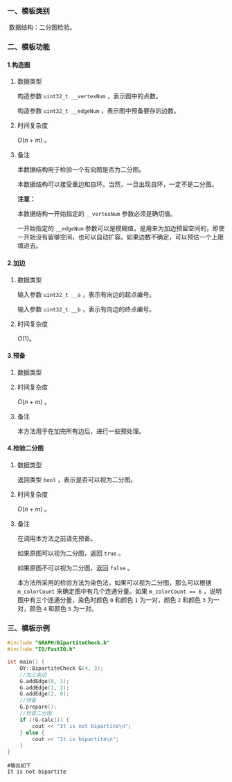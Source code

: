 ### 一、模板类别

​	数据结构：二分图检验。

### 二、模板功能

#### 1.构造图

1. 数据类型

   构造参数 `uint32_t __vertexNum`​ ，表示图中的点数。

   构造参数 `uint32_t __edgeNum` ，表示图中预备要存的边数。

2. 时间复杂度

   $O(n+m)$ 。

3. 备注

   本数据结构用于检验一个有向图是否为二分图。

   本数据结构可以接受重边和自环。当然，一旦出现自环，一定不是二分图。
   
   **注意：**
   
   本数据结构一开始指定的 `__vertexNum` 参数必须是确切值。
   
   一开始指定的 `__edgeNum` 参数可以是模糊值，是用来为加边预留空间的，即使一开始没有留够空间，也可以自动扩容。如果边数不确定，可以预估一个上限填进去。

#### 2.加边

1. 数据类型

   输入参数 `uint32_t __a`​ ，表示有向边的起点编号。

   输入参数 `uint32_t __b` ，表示有向边的终点编号。

2. 时间复杂度

   $O(1)$。


#### 3.预备

1. 数据类型

2. 时间复杂度

   $O(n+m)$ 。

3. 备注

   本方法用于在加完所有边后，进行一些预处理。

#### 4.检验二分图

1. 数据类型

   返回类型 `bool` ，表示是否可以视为二分图。

2. 时间复杂度

   $O(n+m)$ 。

3. 备注

   在调用本方法之前请先预备。

   如果原图可以视为二分图，返回 `true` 。
   
   如果原图不可以视为二分图，返回 `false` 。
   
   本方法所采用的检验方法为染色法，如果可以视为二分图，那么可以根据 `m_colorCount` 来确定图中有几个连通分量。如果 `m_colorCount == 6` ，说明图中有三个连通分量，染色时颜色 `0` 和颜色 `1` 为一对，颜色 `2` 和颜色 `3` 为一对，颜色 `4` 和颜色 `5` 为一对。

### 三、模板示例

```c++
#include "GRAPH/BipartiteCheck.h"
#include "IO/FastIO.h"

int main() {
    OY::BipartiteCheck G(4, 3);
    //加三条边
    G.addEdge(0, 1);
    G.addEdge(1, 2);
    G.addEdge(2, 0);
    //预备
    G.prepare();
    //检查二分图
    if (!G.calc()) {
        cout << "It is not bipartite\n";
    } else {
        cout << "It is bipartite\n";
    }
}
```

```
#输出如下
It is not bipartite

```


